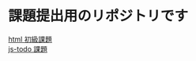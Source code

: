 # 課題提出用のリポジトリです

<a href="https://yuuya-apple.github.io/hc_practice/html_css_output_beginner/html/practice.html" target="\_blank">html 初級課題</a> <br>
<a href="https://yuuya-apple.github.io/hc_practice/html_css_output_beginner/html/practice.html" target="\_blank">js-todo 課題</a>
